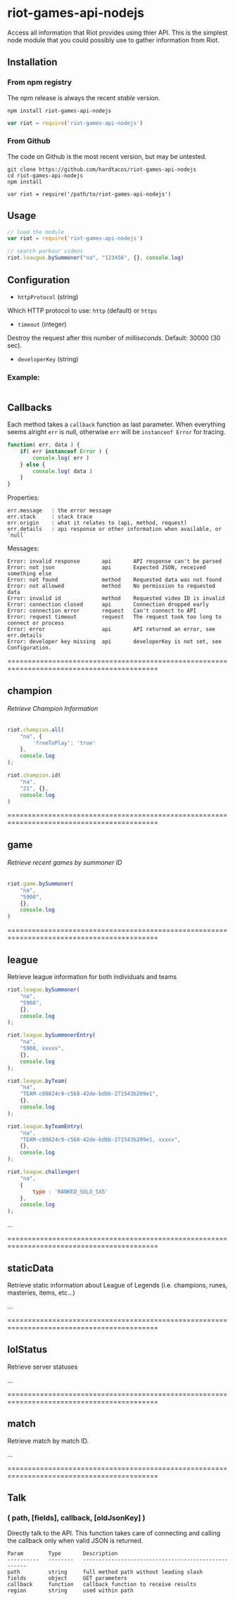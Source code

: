 riot-games-api-nodejs
==============

Access all information that Riot provides using thier API. This is the simplest
node module that you could possibly use to gather information from Riot.

Installation
------------

### From npm registry

The npm release is always the recent *stable* version.

```
npm install riot-games-api-nodejs
```

```js
var riot = require('riot-games-api-nodejs')
```

### From Github

The code on Github is the most recent version, but may be untested.

````
git clone https://github.com/hardtacos/riot-games-api-nodejs
cd riot-games-api-nodejs
npm install

var riot = require('/path/to/riot-games-api-nodejs')
````

Usage
-----

```js
// load the module
var riot = require('riot-games-api-nodejs')

// search parkour videos
riot.leaugue.bySummoner("na", "123456", {}, console.log)
```

Configuration
-------------

* `httpProtocol` (string)

Which HTTP protocol to use: `http` (default) or `https`

* `timeout` (integer)

Destroy the request after this number of *milliseconds*. Default: 30000 (30 sec).

* `developerKey` (string)


### Example:

```

```


Callbacks
---------

Each method takes a `callback` function as last parameter. When everything seems alright `err` 
is null, otherwise `err` will be `instanceof Error` for tracing.

```js
function( err, data ) {
	if( err instanceof Error ) {
		console.log( err )
	} else {
		console.log( data )
	}
}
```

Properties:

	err.message   : the error message
	err.stack     : stack trace
	err.origin    : what it relates to (api, method, request)
	err.details   : api response or other information when available, or `null`

Messages:

	Error: invalid response       api       API response can't be parsed
	Error: not json               api       Expected JSON, received something else
	Error: not found              method    Requested data was not found
	Error: not allowed            method    No permission to requested data
	Error: invalid id             method    Requested video ID is invalid
	Error: connection closed      api       Connection dropped early
	Error: connection error       request   Can't connect to API
	Error: request timeout        request   The request took too long to connect or process
	Error: error                  api       API returned an error, see err.details
	Error: developer key missing  api       developerKey is not set, see Configuration.


===========================================================================================

champion
--------
###### Retrieve Champion Information

```js
riot.champion.all(
    "na", {
        'freeToPlay': 'true'
    },
    console.log
);

riot.champion.id(
    "na",
    "21", {},
    console.log
)
```

===========================================================================================


game
----
###### Retrieve recent games by summoner ID

```js
riot.game.bySummoner(
    "na",
    "5908", 
    {},
    console.log
)
```

===========================================================================================


league
----

Retrieve league information for both individuals and teams

```js
riot.league.bySummoner(
    "na",
    "5908", 
    {},
    console.log
);

riot.league.bySummonerEntry(
    "na",
    "5908, xxxxx", 
    {},
    console.log
);

riot.league.byTeam(
    "na",
    "TEAM-c80824c9-c568-42de-bdbb-271543b209e1", 
    {},
    console.log
);

riot.league.byTeamEntry(
    "na",
    "TEAM-c80824c9-c568-42de-bdbb-271543b209e1, xxxxx", 
    {},
    console.log
);

riot.league.challenger(
    "na", 
    {
    	type : 'RANKED_SOLO_5X5'
    },
    console.log
);
```
...

===========================================================================================


staticData
----

Retrieve static information about League of Legends (i.e. champions, runes, masteries, items, etc...)



...

===========================================================================================


lolStatus
----

Retrieve server statuses

...

===========================================================================================


match
----

Retrieve match by match ID.

...


===========================================================================================


Talk
----
### ( path, [fields], callback, [oldJsonKey] )

Directly talk to the API. This function takes care of connecting and calling the callback only when valid JSON is returned.


	Param        Type       Description
	----------   --------   ----------------------------------------------------
	path         string     full method path without leading slash
	fields       object     GET parameters
	callback     function   callback function to receive results
	region       string     used within path